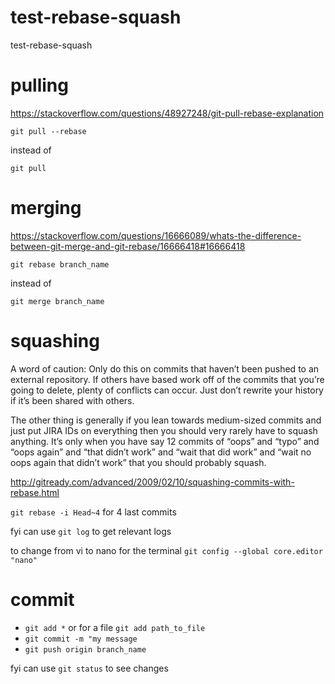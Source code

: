 # test-rebase-squash
test-rebase-squash

# pulling

https://stackoverflow.com/questions/48927248/git-pull-rebase-explanation

`git pull --rebase`

instead of

`git pull`

# merging

https://stackoverflow.com/questions/16666089/whats-the-difference-between-git-merge-and-git-rebase/16666418#16666418

`git rebase branch_name`

instead of

`git merge branch_name`

# squashing

A word of caution: Only do this on commits that haven’t been pushed to an external repository. If others have based work off of the commits that you’re going to delete, plenty of conflicts can occur. Just don’t rewrite your history if it’s been shared with others.

The other thing is generally if you lean towards medium-sized commits and just put JIRA IDs on everything then you should very rarely have to squash anything. It’s only when you have say 12 commits of “oops” and “typo” and “oops again” and “that didn’t work” and “wait that did work” and “wait no oops again that didn’t work” that you should probably squash.

http://gitready.com/advanced/2009/02/10/squashing-commits-with-rebase.html

`git rebase -i Head~4` for 4 last commits

fyi can use `git log` to get relevant logs

to change from vi to nano for the terminal `git config --global core.editor "nano"`

# commit

- `git add *` or for a file `git add path_to_file`
- `git commit -m "my message`
- `git push origin branch_name`

fyi can use `git status` to see changes
